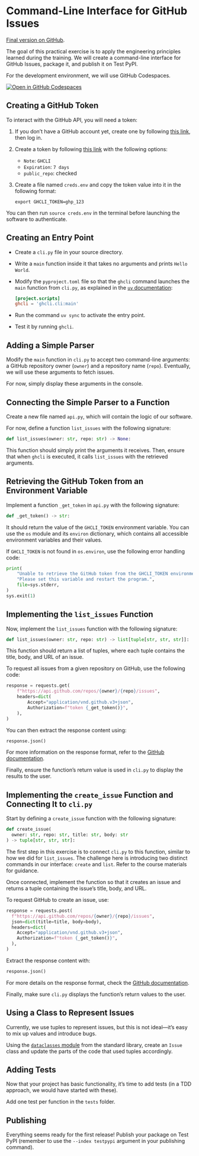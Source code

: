 # Command-Line Interface for GitHub Issues

[Final version on GitHub](https://github.com/shuuchuu/ghcli/tree/main-en).

The goal of this practical exercise is to apply the engineering principles learned during the training. We will create a command-line interface for GitHub Issues, package it, and publish it on Test PyPI.

For the development environment, we will use GitHub Codespaces.

[![Open in GitHub Codespaces](https://github.com/codespaces/badge.svg)](https://codespaces.new/shuuchuu/ghcli/tree/main-en)

## Creating a GitHub Token

To interact with the GitHub API, you will need a token:

1. If you don’t have a GitHub account yet, create one by following [this link](https://github.com/signup), then log in.
2. Create a token by following [this link](https://github.com/settings/tokens/new) with the following options:
    - `Note`: `GHCLI`
    - `Expiration`: `7 days`
    - `public_repo`: checked
3. Create a file named `creds.env` and copy the token value into it in the following format:

    ```shell
    export GHCLI_TOKEN=ghp_123
    ```

  You can then run `source creds.env` in the terminal before launching the software to authenticate.

## Creating an Entry Point

- Create a `cli.py` file in your source directory.
- Write a `main` function inside it that takes no arguments and prints `Hello World`.
- Modify the `pyproject.toml` file so that the `ghcli` command launches the `main` function from `cli.py`, as explained in the [`uv` documentation](https://docs.astral.sh/uv/concepts/projects/config/#entry-points):

    ```toml
    [project.scripts]
    ghcli = 'ghcli.cli:main'
    ```

- Run the command `uv sync` to activate the entry point.
- Test it by running `ghcli`.

## Adding a Simple Parser

Modify the `main` function in `cli.py` to accept two command-line arguments: a GitHub repository owner (`owner`) and a repository name (`repo`). Eventually, we will use these arguments to fetch issues.

For now, simply display these arguments in the console.

## Connecting the Simple Parser to a Function

Create a new file named `api.py`, which will contain the logic of our software.

For now, define a function `list_issues` with the following signature:

```python
def list_issues(owner: str, repo: str) -> None:
```

This function should simply print the arguments it receives. Then, ensure that when `ghcli` is executed, it calls `list_issues` with the retrieved arguments.

## Retrieving the GitHub Token from an Environment Variable

Implement a function `_get_token` in `api.py` with the following signature:

```python
def _get_token() -> str:
```

It should return the value of the `GHCLI_TOKEN` environment variable. You can use the `os` module and its `environ` dictionary, which contains all accessible environment variables and their values.

If `GHCLI_TOKEN` is not found in `os.environ`, use the following error handling code:

```python
print(
    "Unable to retrieve the GitHub token from the GHCLI_TOKEN environment variable. "
    "Please set this variable and restart the program.",
    file=sys.stderr,
)
sys.exit(1)
```

## Implementing the `list_issues` Function

Now, implement the `list_issues` function with the following signature:

```python
def list_issues(owner: str, repo: str) -> list[tuple[str, str, str]]:
```

This function should return a list of tuples, where each tuple contains the title, body, and URL of an issue.

To request all issues from a given repository on GitHub, use the following code:

```python
response = requests.get(
    f"https://api.github.com/repos/{owner}/{repo}/issues",
    headers=dict(
        Accept="application/vnd.github.v3+json",
        Authorization=f"token {_get_token()}",
    ),
)
```

You can then extract the response content using:

```python
response.json()
```

For more information on the response format, refer to the [GitHub documentation](https://docs.github.com/en/rest/issues/issues#list-repository-issues).

Finally, ensure the function’s return value is used in `cli.py` to display the results to the user.

## Implementing the `create_issue` Function and Connecting It to `cli.py`

Start by defining a `create_issue` function with the following signature:

```python
def create_issue(
  owner: str, repo: str, title: str, body: str
) -> tuple[str, str, str]:
```

The first step in this exercise is to connect `cli.py` to this function, similar to how we did for `list_issues`. The challenge here is introducing two distinct commands in our interface: `create` and `list`. Refer to the course materials for guidance.

Once connected, implement the function so that it creates an issue and returns a tuple containing the issue’s title, body, and URL.

To request GitHub to create an issue, use:

```python
response = requests.post(
  f"https://api.github.com/repos/{owner}/{repo}/issues",
  json=dict(title=title, body=body),
  headers=dict(
    Accept="application/vnd.github.v3+json",
    Authorization=f"token {_get_token()}",
  ),
)
```

Extract the response content with:

```python
response.json()
```

For more details on the response format, check the [GitHub documentation](https://docs.github.com/en/rest/issues/issues#create-an-issue).

Finally, make sure `cli.py` displays the function’s return values to the user.

## Using a Class to Represent Issues

Currently, we use tuples to represent issues, but this is not ideal—it’s easy to mix up values and introduce bugs.

Using the [`dataclasses` module](https://docs.python.org/3/library/dataclasses.html) from the standard library, create an `Issue` class and update the parts of the code that used tuples accordingly.

## Adding Tests

Now that your project has basic functionality, it’s time to add tests (in a TDD approach, we would have started with these).

Add one test per function in the `tests` folder.

## Publishing

Everything seems ready for the first release! Publish your package on Test PyPI (remember to use the `--index testpypi` argument in your publishing command).
